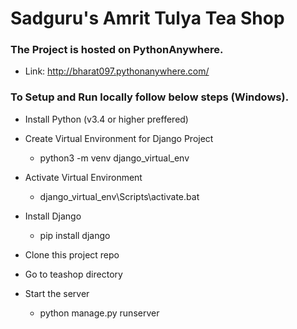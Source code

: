 # Sadguru's Amrit Tulya Tea Shop

### The Project is hosted on PythonAnywhere.
  * Link: http://bharat097.pythonanywhere.com/


### To Setup and Run locally follow below steps (Windows).
  * Install Python (v3.4 or higher preffered)
  * Create Virtual Environment for Django Project
    * python3 -m venv django_virtual_env
  * Activate Virtual Environment
    * django_virtual_env\Scripts\activate.bat
  * Install Django
    * pip install django
    
  * Clone this project repo
  * Go to teashop directory
  * Start the server
    * python manage.py runserver
